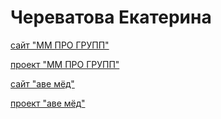 # Череватова Екатерина

[сайт "ММ ПРО ГРУПП"](https://echerevatova.github.io/project/main.html)

[проект "ММ ПРО ГРУПП"](https://github.com/echerevatova/echerevatova.github.io/tree/main/project)

[сайт "аве мёд"](https://echerevatova.github.io/project/main.html)

[проект "аве мёд"](https://github.com/echerevatova/echerevatova.github.io/tree/8a383100478d5d8aad5f4206b5482a2cab9e02de/project)

